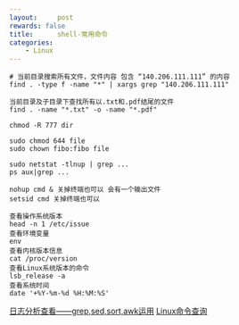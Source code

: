 ```yaml
---
layout:     post
rewards: false
title:      shell-常用命令
categories:
    - Linux
---
```


```shell
# 当前目录搜索所有文件，文件内容 包含 “140.206.111.111” 的内容
find . -type f -name "*" | xargs grep "140.206.111.111"

当前目录及子目录下查找所有以.txt和.pdf结尾的文件
find . -name "*.txt" -o -name "*.pdf"
```

```shell
chmod -R 777 dir

sudo chmod 644 file
sudo chown fibo:fibo file
```

```shell
sudo netstat -tlnup | grep ...
ps aux|grep ...
```

```shell
nohup cmd & 关掉终端也可以 会有一个输出文件
setsid cmd 关掉终端也可以
```

```shell
查看操作系统版本
head -n 1 /etc/issue
查看环境变量
env
查看内核版本信息
cat /proc/version
查看Linux系统版本的命令
lsb_release -a
查看系统时间
date '+%Y-%m-%d %H:%M:%S'
```

[日志分析查看——grep,sed,sort,awk运用](http://blog.csdn.net/ultrani/article/details/6750434)
[Linux命令查询](https://github.com/jaywcjlove/linux-command)